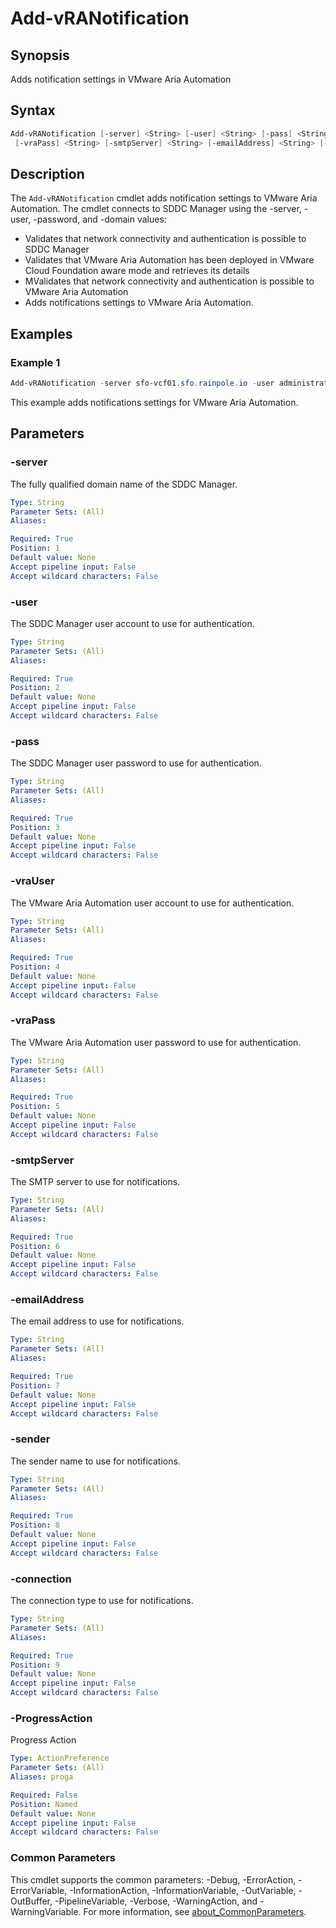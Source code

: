 # Add-vRANotification

## Synopsis

Adds notification settings in VMware Aria Automation

## Syntax

```powershell
Add-vRANotification [-server] <String> [-user] <String> [-pass] <String> [-vraUser] <String>
 [-vraPass] <String> [-smtpServer] <String> [-emailAddress] <String> [-sender] <String> [-connection] <String> [-ProgressAction <ActionPreference>] [<CommonParameters>]
```

## Description

The `Add-vRANotification` cmdlet adds notification settings to VMware Aria Automation.
The cmdlet connects to SDDC Manager using the -server, -user, -password, and -domain values:

- Validates that network connectivity and authentication is possible to SDDC Manager
- Validates that VMware Aria Automation has been deployed in VMware Cloud Foundation aware mode and retrieves its details
- MValidates that network connectivity and authentication is possible to VMware Aria Automation
- Adds notifications settings to VMware Aria Automation.

## Examples

### Example 1

```powershell
Add-vRANotification -server sfo-vcf01.sfo.rainpole.io -user administrator@vsphere.local -pass VMw@re1! -vraUser configadmin -vraPass VMw@re1! -smtpServer smtp.raipole.io -emailAddress vra-no-reply@rainpole.io -sender "Rainpole Cloud" -connection NONE
```

This example adds notifications settings for VMware Aria Automation.

## Parameters

### -server

The fully qualified domain name of the SDDC Manager.

```yaml
Type: String
Parameter Sets: (All)
Aliases:

Required: True
Position: 1
Default value: None
Accept pipeline input: False
Accept wildcard characters: False
```

### -user

The SDDC Manager user account to use for authentication.

```yaml
Type: String
Parameter Sets: (All)
Aliases:

Required: True
Position: 2
Default value: None
Accept pipeline input: False
Accept wildcard characters: False
```

### -pass

The SDDC Manager user password to use for authentication.

```yaml
Type: String
Parameter Sets: (All)
Aliases:

Required: True
Position: 3
Default value: None
Accept pipeline input: False
Accept wildcard characters: False
```

### -vraUser

The VMware Aria Automation user account to use for authentication.

```yaml
Type: String
Parameter Sets: (All)
Aliases:

Required: True
Position: 4
Default value: None
Accept pipeline input: False
Accept wildcard characters: False
```

### -vraPass

The VMware Aria Automation user password to use for authentication.

```yaml
Type: String
Parameter Sets: (All)
Aliases:

Required: True
Position: 5
Default value: None
Accept pipeline input: False
Accept wildcard characters: False
```

### -smtpServer

The SMTP server to use for notifications.

```yaml
Type: String
Parameter Sets: (All)
Aliases:

Required: True
Position: 6
Default value: None
Accept pipeline input: False
Accept wildcard characters: False
```

### -emailAddress

The email address to use for notifications.

```yaml
Type: String
Parameter Sets: (All)
Aliases:

Required: True
Position: 7
Default value: None
Accept pipeline input: False
Accept wildcard characters: False
```

### -sender

The sender name to use for notifications.

```yaml
Type: String
Parameter Sets: (All)
Aliases:

Required: True
Position: 8
Default value: None
Accept pipeline input: False
Accept wildcard characters: False
```

### -connection

The connection type to use for notifications.

```yaml
Type: String
Parameter Sets: (All)
Aliases:

Required: True
Position: 9
Default value: None
Accept pipeline input: False
Accept wildcard characters: False
```

### -ProgressAction

Progress Action

```yaml
Type: ActionPreference
Parameter Sets: (All)
Aliases: proga

Required: False
Position: Named
Default value: None
Accept pipeline input: False
Accept wildcard characters: False
```

### Common Parameters

This cmdlet supports the common parameters: -Debug, -ErrorAction, -ErrorVariable, -InformationAction, -InformationVariable, -OutVariable, -OutBuffer, -PipelineVariable, -Verbose, -WarningAction, and -WarningVariable. For more information, see [about_CommonParameters](http://go.microsoft.com/fwlink/?LinkID=113216).
